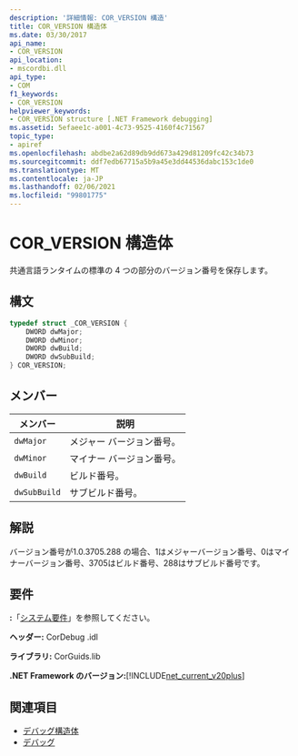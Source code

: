 ```yaml
---
description: '詳細情報: COR_VERSION 構造'
title: COR_VERSION 構造体
ms.date: 03/30/2017
api_name:
- COR_VERSION
api_location:
- mscordbi.dll
api_type:
- COM
f1_keywords:
- COR_VERSION
helpviewer_keywords:
- COR_VERSION structure [.NET Framework debugging]
ms.assetid: 5efaee1c-a001-4c73-9525-4160f4c71567
topic_type:
- apiref
ms.openlocfilehash: abdbe2a62d89db9dd673a429d81209fc42c34b73
ms.sourcegitcommit: ddf7edb67715a5b9a45e3dd44536dabc153c1de0
ms.translationtype: MT
ms.contentlocale: ja-JP
ms.lasthandoff: 02/06/2021
ms.locfileid: "99801775"
---
```

# <a name="cor_version-structure"></a>COR_VERSION 構造体

共通言語ランタイムの標準の 4 つの部分のバージョン番号を保存します。  
  
## <a name="syntax"></a>構文  
  
```cpp  
typedef struct _COR_VERSION {  
    DWORD dwMajor;  
    DWORD dwMinor;  
    DWORD dwBuild;  
    DWORD dwSubBuild;  
} COR_VERSION;  
```  
  
## <a name="members"></a>メンバー  
  
|メンバー|説明|  
|------------|-----------------|  
|`dwMajor`|メジャー バージョン番号。|  
|`dwMinor`|マイナー バージョン番号。|  
|`dwBuild`|ビルド番号。|  
|`dwSubBuild`|サブビルド番号。|  
  
## <a name="remarks"></a>解説  

 バージョン番号が1.0.3705.288 の場合、1はメジャーバージョン番号、0はマイナーバージョン番号、3705はビルド番号、288はサブビルド番号です。  
  
## <a name="requirements"></a>要件  

 **:**「[システム要件](../../get-started/system-requirements.md)」を参照してください。  
  
 **ヘッダー:** CorDebug .idl  
  
 **ライブラリ:** CorGuids.lib  
  
 **.NET Framework のバージョン:**[!INCLUDE[net_current_v20plus](../../../../includes/net-current-v20plus-md.md)]  
  
## <a name="see-also"></a>関連項目

- [デバッグ構造体](debugging-structures.md)
- [デバッグ](index.md)
